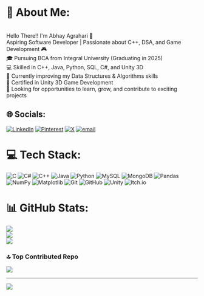 # 💫 About Me:
<br>Hello There!! I'm Abhay Agrahari 👋<br>Aspiring Software Developer | Passionate about C++, DSA, and Game Development 🎮<br>🎓 Pursuing BCA from Integral University (Graduating in 2025)<br>💻 Skilled in C++, Java, Python, SQL, C#, and Unity 3D<br>🚀 Currently improving my Data Structures & Algorithms skills<br>📜 Certified in Unity 3D Game Development<br>🎯 Looking for opportunities to learn, grow, and contribute to exciting projects<br>


## 🌐 Socials:
[![LinkedIn](https://img.shields.io/badge/LinkedIn-%230077B5.svg?logo=linkedin&logoColor=white)](https://linkedin.com/in/https://www.linkedin.com/in/abhay-agrahari-5a6955257) [![Pinterest](https://img.shields.io/badge/Pinterest-%23E60023.svg?logo=Pinterest&logoColor=white)](https://pinterest.com/https://pin.it/4yfjVzcsL) [![X](https://img.shields.io/badge/X-black.svg?logo=X&logoColor=white)](https://x.com/https://x.com/Unkzer0?t=rgYzLG48wFnnpPDfORpZzA&s=09) [![email](https://img.shields.io/badge/Email-D14836?logo=gmail&logoColor=white)](mailto:work.abhay002@gmail.com) 

# 💻 Tech Stack:
![C](https://img.shields.io/badge/c-%2300599C.svg?style=for-the-badge&logo=c&logoColor=white) ![C#](https://img.shields.io/badge/c%23-%23239120.svg?style=for-the-badge&logo=csharp&logoColor=white) ![C++](https://img.shields.io/badge/c++-%2300599C.svg?style=for-the-badge&logo=c%2B%2B&logoColor=white) ![Java](https://img.shields.io/badge/java-%23ED8B00.svg?style=for-the-badge&logo=openjdk&logoColor=white) ![Python](https://img.shields.io/badge/python-3670A0?style=for-the-badge&logo=python&logoColor=ffdd54) ![MySQL](https://img.shields.io/badge/mysql-4479A1.svg?style=for-the-badge&logo=mysql&logoColor=white) ![MongoDB](https://img.shields.io/badge/MongoDB-%234ea94b.svg?style=for-the-badge&logo=mongodb&logoColor=white) ![Pandas](https://img.shields.io/badge/pandas-%23150458.svg?style=for-the-badge&logo=pandas&logoColor=white) ![NumPy](https://img.shields.io/badge/numpy-%23013243.svg?style=for-the-badge&logo=numpy&logoColor=white) ![Matplotlib](https://img.shields.io/badge/Matplotlib-%23ffffff.svg?style=for-the-badge&logo=Matplotlib&logoColor=black) ![Git](https://img.shields.io/badge/git-%23F05033.svg?style=for-the-badge&logo=git&logoColor=white) ![GitHub](https://img.shields.io/badge/github-%23121011.svg?style=for-the-badge&logo=github&logoColor=white) ![Unity](https://img.shields.io/badge/unity-%23000000.svg?style=for-the-badge&logo=unity&logoColor=white) ![Itch.io](https://img.shields.io/badge/Itch-%23FF0B34.svg?style=for-the-badge&logo=Itch.io&logoColor=white)
# 📊 GitHub Stats:
![](https://github-readme-stats.vercel.app/api?username=Unkzer0&theme=dark&hide_border=false&include_all_commits=false&count_private=false)<br/>
![](https://github-readme-streak-stats.herokuapp.com/?user=Unkzer0&theme=dark&hide_border=false)<br/>
![](https://github-readme-stats.vercel.app/api/top-langs/?username=Unkzer0&theme=dark&hide_border=false&include_all_commits=false&count_private=false&layout=compact)

### 🔝 Top Contributed Repo
![](https://github-contributor-stats.vercel.app/api?username=Unkzer0&limit=5&theme=dark&combine_all_yearly_contributions=true)

---
[![](https://visitcount.itsvg.in/api?id=Unkzer0&icon=10&color=3)](https://visitcount.itsvg.in)

<!-- Proudly created with GPRM ( https://gprm.itsvg.in ) -->
